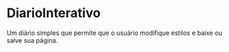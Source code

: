 # DiarioInterativo
Um diário simples que permite que o usuário modifique estilos e baixe ou salve sua página.
